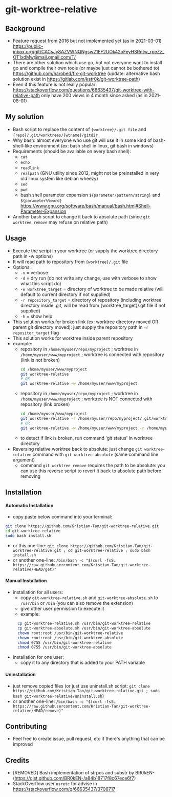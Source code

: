 # git-worktree-relative


## Background

- Feature request from 2016 but not implemented yet (as in 2021-03-01) https://public-inbox.org/git/CACsJy8AZVWNQNgsw21EF2UOk42oFeyHSRntw_rpeZz_OT1xdMw@mail.gmail.com/T/
- There are other solution which use go, but not everyone want to install go and compile their own tools (or maybe just cannot be bothered to) https://github.com/harobed/fix-git-worktree (update: alternative bash solution exist in https://gitlab.com/kstr0k/git-worktree-path)
- Even if this feature is not really popular https://stackoverflow.com/questions/66635437/git-worktree-with-relative-path only have 200 views in 4 month since asked (as in 2021-08-01)


## My solution

- Bash script to replace the content of `{worktree}/.git file` and `{repo}/.git/worktrees/{wtname}/gitdir`
- Why bash: almost everyone who use git will use it in some kind of bash-shell-like environment (ex: bash shell in linux, git bash in windows)
- Requirements (should be available on every bash shell):
  - `cat`
  - `echo`
  - `readlink`
  - `realpath` (GNU utility since 2012, might not be preinstalled in very old linux system like debian wheezy)
  - `sed`
  - `pwd`
  - bash shell parameter expansion `${parameter/pattern/string}` and `${parameter%%word}` https://www.gnu.org/software/bash/manual/bash.html#Shell-Parameter-Expansion
- Another bash script to change it back to absolute path (since `git worktree remove` may refuse on relative path)


## Usage

- Execute the script in your worktree (or supply the worktree directory path in -w options)
- It will read path to repository from `{worktree}/.git` file
- Options:
  - `-v` = verbose
  - `-d` = dry run (do not write any change, use with verbose to show what this script do)
  - `-w worktree_target` = directory of worktree to be made relative (will default to current directory if not supplied)
  - `-r repository_target` = directory of repository (including worktree directory inside .git, will be read from {worktree_target}/.git file if not supplied)
  - `-h` = show help
- This solution works for broken link (ex: worktree directory moved OR parent git directory moved): just supply the repository path in `-r repositor_target` flag
- This solution works for worktree inside parent repository
- example:
  - repository in `/home/myuser/repo/myproject` ; worktree in `/home/myuser/www/myproject` ; worktree is connected with repository (link is not broken)
    ```bash
    cd /home/myuser/www/myproject
    git worktree-relative
    # OR
    git worktree-relative -w /home/myuser/www/myproject
    ```
  - repository in `/home/myuser/repo/myproject` ; worktree in `/home/myuser/www/myproject` ; worktree is NOT connected with repository (link broken)
    ```bash
    cd /home/myuser/www/myproject
    git worktree-relative -r /home/myuser/repo/myproject/.git/worktrees/myproject
    # OR
    git worktree-relative -w /home/myuser/www/myproject -r /home/myuser/repo/myproject/.git/worktrees/myproject
    ```
  - to detect if link is broken, run command 'git status' in worktree directory
- Reversing relative worktree back to absolute: just change `git worktree-relative` command with `git worktree-absolute` (same command line argument)
  - command `git worktree remove` requires the path to be absolute: you can use this reverse script to revert it back to absolute path before removing

## Installation

#### Automatic Installation

- copy paste below command into your terminal:
```bash
git clone https://github.com/Kristian-Tan/git-worktree-relative.git
cd git-worktree-relative
sudo bash install.sh
```
- or this one-line: ```git clone https://github.com/Kristian-Tan/git-worktree-relative.git ; cd git-worktree-relative ; sudo bash install.sh```
- or another one-line: ```/bin/bash -c "$(curl -fsSL https://raw.githubusercontent.com/Kristian-Tan/git-worktree-relative/HEAD/get)"```

#### Manual Installation

- installation for all users:
  - copy `git-worktree-relative.sh` and `git-worktree-absolute.sh` to `/usr/bin` or `/bin` (you can also remove the extension)
  - give other user permission to execute it
  - example:
  ```bash
    cp git-worktree-relative.sh /usr/bin/git-worktree-relative
    cp git-worktree-absolute.sh /usr/bin/git-worktree-absolute
    chown root:root /usr/bin/git-worktree-relative
    chown root:root /usr/bin/git-worktree-absolute
    chmod 0755 /usr/bin/git-worktree-relative
    chmod 0755 /usr/bin/git-worktree-absolute
  ```
- installation for one user:
  - copy it to any directory that is added to your PATH variable

#### Uninstallation

- just remove copied files (or just use uninstall.sh script: ```git clone https://github.com/Kristian-Tan/git-worktree-relative.git ; sudo bash git-worktree-relative/uninstall.sh```)
- or another one-line: ```/bin/bash -c "$(curl -fsSL https://raw.githubusercontent.com/Kristian-Tan/git-worktree-relative/HEAD/remove)"```

## Contributing

- Feel free to create issue, pull request, etc if there's anything that can be improved


## Credits

- [REMOVED] Bash implementation of strpos and substr by BR0kEN- (https://gist.github.com/BR0kEN-/a84b18717f8c67ece6f7)
- StackOverflow user `usretc` for advise in https://stackoverflow.com/q/66635437/3706717 

